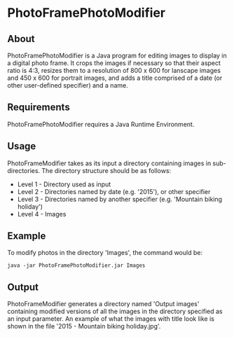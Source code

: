 # PhotoFramePhotoModifier
## About
PhotoFramePhotoModifier is a Java program for editing images to display in a digital photo frame. It crops the images if necessary so that their aspect ratio is 4:3, resizes them to a resolution of 800 x 600 for lanscape images and 450 x 600 for portrait images, and adds a title comprised of a date (or other user-defined specifier) and a name.

## Requirements
PhotoFramePhotoModifier requires a Java Runtime Environment.

## Usage
PhotoFrameModifier takes as its input a directory containing images in sub-directories. The directory structure should be as follows:
- Level 1 - Directory used as input
- Level 2 - Directories named by date (e.g. '2015'), or other specifier
- Level 3 - Directories named by another specifier (e.g. 'Mountain biking holiday')
- Level 4 - Images

## Example
To modify photos in the directory 'Images', the command would be:

    java -jar PhotoFramePhotoModifier.jar Images
  
## Output
PhotoFrameModifier generates a directory named 'Output images' containing modified versions of all the images in the directory specified as an input parameter. An example of what the images with title look like is shown in the file '2015 - Mountain biking holiday.jpg'.
